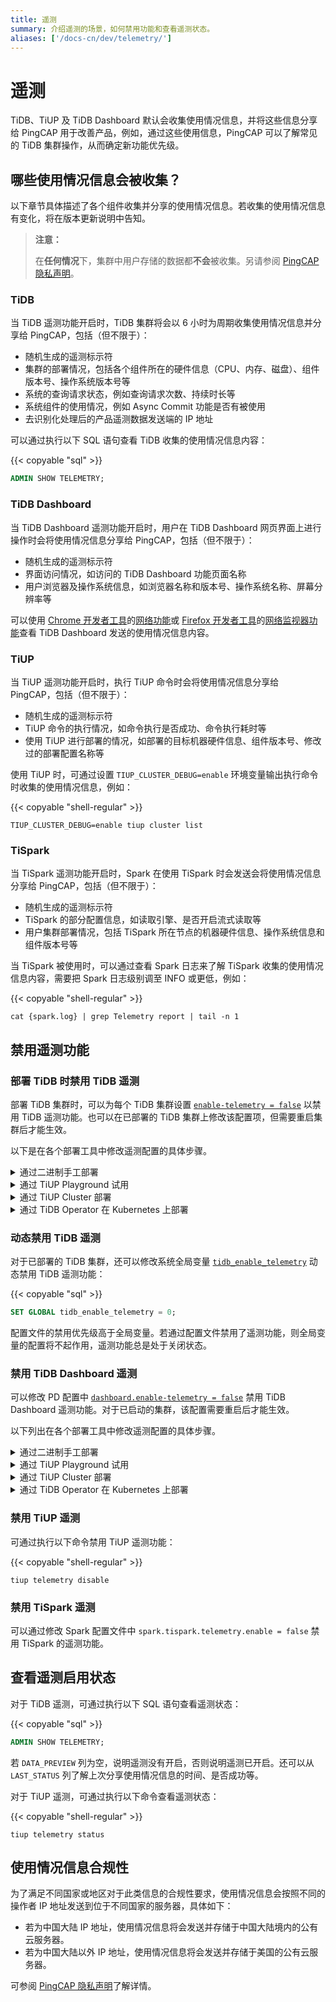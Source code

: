 ```yaml
---
title: 遥测
summary: 介绍遥测的场景，如何禁用功能和查看遥测状态。
aliases: ['/docs-cn/dev/telemetry/']
---
```


# 遥测

TiDB、TiUP 及 TiDB Dashboard 默认会收集使用情况信息，并将这些信息分享给 PingCAP 用于改善产品，例如，通过这些使用信息，PingCAP 可以了解常见的 TiDB 集群操作，从而确定新功能优先级。

## 哪些使用情况信息会被收集？

以下章节具体描述了各个组件收集并分享的使用情况信息。若收集的使用情况信息有变化，将在版本更新说明中告知。

> **注意：**
>
> 在**任何情况**下，集群中用户存储的数据都**不会**被收集。另请参阅 [PingCAP 隐私声明](https://pingcap.com/zh/privacy-policy/)。

### TiDB

当 TiDB 遥测功能开启时，TiDB 集群将会以 6 小时为周期收集使用情况信息并分享给 PingCAP，包括（但不限于）：

- 随机生成的遥测标示符
- 集群的部署情况，包括各个组件所在的硬件信息（CPU、内存、磁盘）、组件版本号、操作系统版本号等
- 系统的查询请求状态，例如查询请求次数、持续时长等
- 系统组件的使用情况，例如 Async Commit 功能是否有被使用
- 去识别化处理后的产品遥测数据发送端的 IP 地址

可以通过执行以下 SQL 语句查看 TiDB 收集的使用情况信息内容：

{{< copyable "sql" >}}

```sql
ADMIN SHOW TELEMETRY;
```

### TiDB Dashboard

当 TiDB Dashboard 遥测功能开启时，用户在 TiDB Dashboard 网页界面上进行操作时会将使用情况信息分享给 PingCAP，包括（但不限于）：

- 随机生成的遥测标示符
- 界面访问情况，如访问的 TiDB Dashboard 功能页面名称
- 用户浏览器及操作系统信息，如浏览器名称和版本号、操作系统名称、屏幕分辨率等

可以使用 [Chrome 开发者工具](https://developers.google.com/web/tools/chrome-devtools)的[网络功能](https://developers.google.com/web/tools/chrome-devtools/network)或 [Firefox 开发者工具](https://developer.mozilla.org/zh-CN/docs/Tools)的[网络监视器功能](https://developer.mozilla.org/zh-CN/docs/Tools/Network_Monitor)查看 TiDB Dashboard 发送的使用情况信息内容。

### TiUP

当 TiUP 遥测功能开启时，执行 TiUP 命令时会将使用情况信息分享给 PingCAP，包括（但不限于）：

- 随机生成的遥测标示符
- TiUP 命令的执行情况，如命令执行是否成功、命令执行耗时等
- 使用 TiUP 进行部署的情况，如部署的目标机器硬件信息、组件版本号、修改过的部署配置名称等

使用 TiUP 时，可通过设置 `TIUP_CLUSTER_DEBUG=enable` 环境变量输出执行命令时收集的使用情况信息，例如：

{{< copyable "shell-regular" >}}

```shell
TIUP_CLUSTER_DEBUG=enable tiup cluster list
```

### TiSpark

当 TiSpark 遥测功能开启时，Spark 在使用 TiSpark 时会发送会将使用情况信息分享给 PingCAP，包括（但不限于）：

- 随机生成的遥测标示符
- TiSpark 的部分配置信息，如读取引擎、是否开启流式读取等
- 用户集群部署情况，包括 TiSpark 所在节点的机器硬件信息、操作系统信息和组件版本号等

当 TiSpark 被使用时，可以通过查看 Spark 日志来了解 TiSpark 收集的使用情况信息内容，需要把 Spark 日志级别调至 INFO 或更低，例如：

{{< copyable "shell-regular" >}}

```shell
cat {spark.log} | grep Telemetry report | tail -n 1
```

## 禁用遥测功能

### 部署 TiDB 时禁用 TiDB 遥测

部署 TiDB 集群时，可以为每个 TiDB 集群设置 [`enable-telemetry = false`](/tidb-configuration-file.md#enable-telemetry-从-v402-版本开始引入) 以禁用 TiDB 遥测功能。也可以在已部署的 TiDB 集群上修改该配置项，但需要重启集群后才能生效。

以下是在各个部署工具中修改遥测配置的具体步骤。

<details>
  <summary>通过二进制手工部署</summary>

创建配置文件 `tidb_config.toml` 包含如下内容：

{{< copyable "" >}}

```toml
enable-telemetry = false
```

启动 TiDB 时指定命令行参数 `--config=tidb_config.toml` 使得该配置生效。

详情参见 [TiDB 配置参数](/command-line-flags-for-tidb-configuration.md#--config)、[TiDB 配置文件描述](/tidb-configuration-file.md#enable-telemetry-从-v402-版本开始引入)。

</details>

<details>
  <summary>通过 TiUP Playground 试用</summary>

创建配置文件 `tidb_config.toml` 包含如下内容：

{{< copyable "" >}}

```toml
enable-telemetry = false
```

启动 TiUP Playground 时，指定命令行参数 `--db.config tidb_config.toml` 使得该配置生效，如：

{{< copyable "shell-regular" >}}

```shell
tiup playground --db.config tidb_config.toml
```

详情参见 [TiUP - 本地快速部署 TiDB 集群](/tiup/tiup-playground.md)。

</details>

<details>
  <summary>通过 TiUP Cluster 部署</summary>

修改部署拓扑文件 `topology.yaml`，新增（或在现有项中添加）以下内容：

{{< copyable "" >}}

```yaml
server_configs:
  tidb:
    enable-telemetry: false
```

</details>

<details>
  <summary>通过 TiDB Operator 在 Kubernetes 上部署</summary>

在 `tidb-cluster.yaml` 中或者 TidbCluster Custom Resource 中配置 `spec.tidb.config.enable-telemetry: false`。

详情参见[在标准 Kubernetes 上部署 TiDB 集群](https://docs.pingcap.com/zh/tidb-in-kubernetes/stable/deploy-on-general-kubernetes)。

> **注意：**
>
> 该配置需使用 TiDB Operator v1.1.3 或更高版本才能生效。

</details>

### 动态禁用 TiDB 遥测

对于已部署的 TiDB 集群，还可以修改系统全局变量 [`tidb_enable_telemetry`](/system-variables.md#tidb_enable_telemetry-从-v402-版本开始引入) 动态禁用 TiDB 遥测功能：

{{< copyable "sql" >}}

```sql
SET GLOBAL tidb_enable_telemetry = 0;
```

配置文件的禁用优先级高于全局变量。若通过配置文件禁用了遥测功能，则全局变量的配置将不起作用，遥测功能总是处于关闭状态。

### 禁用 TiDB Dashboard 遥测

可以修改 PD 配置中 [`dashboard.enable-telemetry = false`](/pd-configuration-file.md#enable-telemetry) 禁用 TiDB Dashboard 遥测功能。对于已启动的集群，该配置需要重启后才能生效。

以下列出在各个部署工具中修改遥测配置的具体步骤。

<details>
  <summary>通过二进制手工部署</summary>

创建配置文件 `pd_config.toml` 包含如下内容：

{{< copyable "" >}}

```toml
[dashboard]
enable-telemetry = false
```

启动 PD 时指定命令行参数 `--config=pd_config.toml` 使得该配置生效。

详情参见 [PD 配置参数](/command-line-flags-for-pd-configuration.md#--config)、[PD 配置文件描述](/pd-configuration-file.md#enable-telemetry)。

</details>

<details>
  <summary>通过 TiUP Playground 试用</summary>

创建配置文件 `pd_config.toml` 包含如下内容：

{{< copyable "" >}}

```toml
[dashboard]
enable-telemetry = false
```

启动 TiUP Playground 时，指定命令行参数 `--pd.config pd_config.toml` 使得该配置生效，如：

{{< copyable "shell-regular" >}}

```shell
tiup playground --pd.config pd_config.toml
```

详情参见 [TiUP - 本地快速部署 TiDB 集群](/tiup/tiup-playground.md)。

</details>

<details>
  <summary>通过 TiUP Cluster 部署</summary>

修改部署拓扑文件 `topology.yaml`，新增（或在现有项中添加）以下内容：

{{< copyable "" >}}

```yaml
server_configs:
  pd:
    dashboard.enable-telemetry: false
```

</details>

<details>
  <summary>通过 TiDB Operator 在 Kubernetes 上部署</summary>

在 `tidb-cluster.yaml` 中或者 TidbCluster Custom Resource 中配置 `spec.pd.config.dashboard.enable-telemetry: false`。

详情参见[在标准 Kubernetes 上部署 TiDB 集群](https://docs.pingcap.com/zh/tidb-in-kubernetes/stable/deploy-on-general-kubernetes)。

> **注意：**
>
> 该配置需使用 TiDB Operator v1.1.3 或更高版本才能生效。

</details>

### 禁用 TiUP 遥测

可通过执行以下命令禁用 TiUP 遥测功能：

{{< copyable "shell-regular" >}}

```shell
tiup telemetry disable
```

### 禁用 TiSpark 遥测

可以通过修改 Spark 配置文件中 `spark.tispark.telemetry.enable = false` 禁用 TiSpark 的遥测功能。

## 查看遥测启用状态

对于 TiDB 遥测，可通过执行以下 SQL 语句查看遥测状态：

{{< copyable "sql" >}}

```sql
ADMIN SHOW TELEMETRY;
```

若 `DATA_PREVIEW` 列为空，说明遥测没有开启，否则说明遥测已开启。还可以从 `LAST_STATUS` 列了解上次分享使用情况信息的时间、是否成功等。

对于 TiUP 遥测，可通过执行以下命令查看遥测状态：

{{< copyable "shell-regular" >}}

```shell
tiup telemetry status
```

## 使用情况信息合规性

为了满足不同国家或地区对于此类信息的合规性要求，使用情况信息会按照不同的操作者 IP 地址发送到位于不同国家的服务器，具体如下：

- 若为中国大陆 IP 地址，使用情况信息将会发送并存储于中国大陆境内的公有云服务器。
- 若为中国大陆以外 IP 地址，使用情况信息将会发送并存储于美国的公有云服务器。

可参阅 [PingCAP 隐私声明](https://pingcap.com/zh/privacy-policy/)了解详情。
